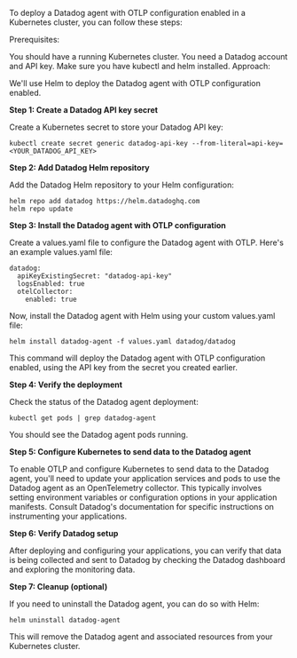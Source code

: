 To deploy a Datadog agent with OTLP configuration enabled in a Kubernetes cluster, you can follow these steps:

Prerequisites:

You should have a running Kubernetes cluster.
You need a Datadog account and API key.
Make sure you have kubectl and helm installed.
Approach:

We'll use Helm to deploy the Datadog agent with OTLP configuration enabled.

**Step 1: Create a Datadog API key secret**

Create a Kubernetes secret to store your Datadog API key:
```
kubectl create secret generic datadog-api-key --from-literal=api-key=<YOUR_DATADOG_API_KEY>
```

**Step 2: Add Datadog Helm repository**

Add the Datadog Helm repository to your Helm configuration:

```
helm repo add datadog https://helm.datadoghq.com
helm repo update
```

**Step 3: Install the Datadog agent with OTLP configuration**

Create a values.yaml file to configure the Datadog agent with OTLP. Here's an example values.yaml file:
```
datadog:
  apiKeyExistingSecret: "datadog-api-key"
  logsEnabled: true
  otelCollector:
    enabled: true
```
Now, install the Datadog agent with Helm using your custom values.yaml file:

```
helm install datadog-agent -f values.yaml datadog/datadog

```
This command will deploy the Datadog agent with OTLP configuration enabled, using the API key from the secret you created earlier.

**Step 4: Verify the deployment**

Check the status of the Datadog agent deployment:

```
kubectl get pods | grep datadog-agent
```
You should see the Datadog agent pods running.

**Step 5: Configure Kubernetes to send data to the Datadog agent**

To enable OTLP and configure Kubernetes to send data to the Datadog agent, you'll need to update your application services and pods to use the Datadog agent as an OpenTelemetry collector. This typically involves setting environment variables or configuration options in your application manifests. Consult Datadog's documentation for specific instructions on instrumenting your applications.

**Step 6: Verify Datadog setup**

After deploying and configuring your applications, you can verify that data is being collected and sent to Datadog by checking the Datadog dashboard and exploring the monitoring data.


**Step 7: Cleanup (optional)**

If you need to uninstall the Datadog agent, you can do so with Helm:

```
helm uninstall datadog-agent
```
This will remove the Datadog agent and associated resources from your Kubernetes cluster.


